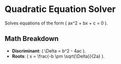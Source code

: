 # Quadratic Equation Solver  
Solves equations of the form \( ax^2 + bx + c = 0 \).  

## Math Breakdown  
- **Discriminant**: \( \Delta = b^2 - 4ac \).  
- **Roots**: \( x = \frac{-b \pm \sqrt{\Delta}}{2a} \).  